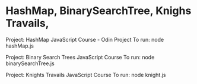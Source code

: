# HashMap, BinarySearchTree, Knighs Travails,

Project: HashMap JavaScript Course - Odin Project
To run: node hashMap.js

Project: Binary Search Trees JavaScript Course
To run: node binarySearchTree.js

Project: Knights Travails JavaScript Course
To run: node knight.js


